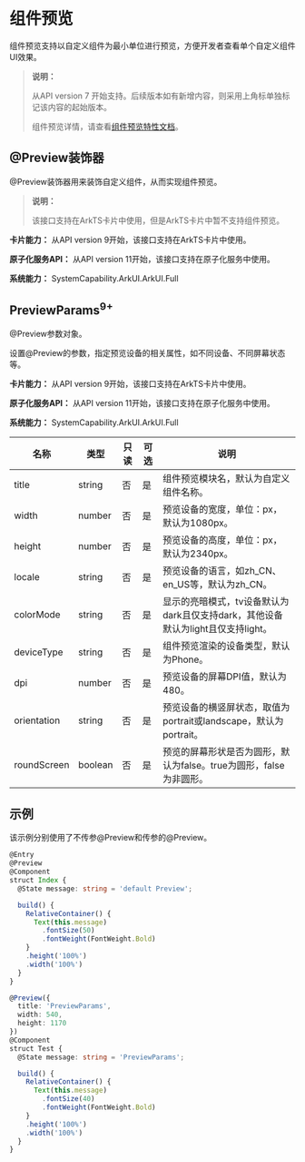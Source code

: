 # 组件预览

<!--Kit: ArkUI-->
<!--Subsystem: ArkUI-->
<!--Owner: @huyisuo-->
<!--Designer: @zhangboren-->
<!--Tester: @TerryTsao-->
<!--Adviser: @zhang_yixin13-->

组件预览支持以自定义组件为最小单位进行预览，方便开发者查看单个自定义组件UI效果。

>  **说明：**
>
>  从API version 7 开始支持。后续版本如有新增内容，则采用上角标单独标记该内容的起始版本。
>
>  组件预览详情，请查看[组件预览特性文档](../../../ui/ui-ide-previewer.md#组件预览)。

## @Preview装饰器

@Preview装饰器用来装饰自定义组件，从而实现组件预览。

>  **说明：**
>
>  该接口支持在ArkTS卡片中使用，但是ArkTS卡片中暂不支持组件预览。

**卡片能力：** 从API version 9开始，该接口支持在ArkTS卡片中使用。

**原子化服务API：** 从API version 11开始，该接口支持在原子化服务中使用。

**系统能力：** SystemCapability.ArkUI.ArkUI.Full

## PreviewParams<sup>9+</sup>

@Preview参数对象。

设置@Preview的参数，指定预览设备的相关属性，如不同设备、不同屏幕状态等。

**卡片能力：** 从API version 9开始，该接口支持在ArkTS卡片中使用。

**原子化服务API：** 从API version 11开始，该接口支持在原子化服务中使用。

**系统能力：** SystemCapability.ArkUI.ArkUI.Full

| 名称 | 类型   | 只读 | 可选 | 说明                                                         |
| ------ | ------ | ---- | ------------------------------------------------------------ | ------------------------------------------------------------ |
| title | string | 否 | 是 | 组件预览模块名，默认为自定义组件名称。 |
| width| number | 否 | 是 | 预览设备的宽度，单位：px，默认为1080px。 |
| height | number | 否 | 是 | 预览设备的高度，单位：px，默认为2340px。 |
| locale| string | 否 | 是 |  预览设备的语言，如zh_CN、en_US等，默认为zh_CN。 |
| colorMode | string | 否 | 是 | 显示的亮暗模式，tv设备默认为dark且仅支持dark，其他设备默认为light且仅支持light。 |
| deviceType | string | 否 | 是 | 组件预览渲染的设备类型，默认为Phone。 |
| dpi | number | 否 | 是 | 预览设备的屏幕DPI值，默认为480。 |
| orientation | string | 否 | 是 | 预览设备的横竖屏状态，取值为portrait或landscape，默认为portrait。 |
| roundScreen | boolean | 否 | 是 | 预览的屏幕形状是否为圆形，默认为false。true为圆形，false为非圆形。 |

## 示例

该示例分别使用了不传参@Preview和传参的@Preview。

```ts
@Entry
@Preview
@Component
struct Index {
  @State message: string = 'default Preview';

  build() {
    RelativeContainer() {
      Text(this.message)
        .fontSize(50)
        .fontWeight(FontWeight.Bold)
    }
    .height('100%')
    .width('100%')
  }
}

@Preview({
  title: 'PreviewParams',
  width: 540,
  height: 1170
})
@Component
struct Test {
  @State message: string = 'PreviewParams';

  build() {
    RelativeContainer() {
      Text(this.message)
        .fontSize(40)
        .fontWeight(FontWeight.Bold)
    }
    .height('100%')
    .width('100%')
  }
}
```
